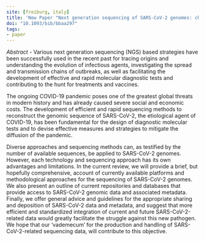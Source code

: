 ```yaml
---
site: [freiburg, italy]
title: 'New Paper "Next generation sequencing of SARS-CoV-2 genomes: challenges, applications and opportunities"'
doi: "10.1093/bib/bbaa297"
tags:
- paper
---
```


_Abstract_ - Various next generation sequencing (NGS) based strategies have been successfully used in the recent past for tracing origins and understanding the evolution of infectious agents, investigating the spread and transmission chains of outbreaks, as well as facilitating the development of effective and rapid molecular diagnostic tests and contributing to the hunt for treatments and vaccines. 

The ongoing COVID-19 pandemic poses one of the greatest global threats in modern history and has already caused severe social and economic costs. The development of efficient and rapid sequencing methods to reconstruct the genomic sequence of SARS-CoV-2, the etiological agent of COVID-19, has been fundamental for the design of diagnostic molecular tests and to devise effective measures and strategies to mitigate the diffusion of the pandemic.

Diverse approaches and sequencing methods can, as testified by the number of available sequences, be applied to SARS-CoV-2 genomes. However, each technology and sequencing approach has its own advantages and limitations. In the current review, we will provide a brief, but hopefully comprehensive, account of currently available platforms and methodological approaches for the sequencing of SARS-CoV-2 genomes. We also present an outline of current repositories and databases that provide access to SARS-CoV-2 genomic data and associated metadata. Finally, we offer general advice and guidelines for the appropriate sharing and deposition of SARS-CoV-2 data and metadata, and suggest that more efficient and standardized integration of current and future SARS-CoV-2-related data would greatly facilitate the struggle against this new pathogen. We hope that our ‘vademecum’ for the production and handling of SARS-CoV-2-related sequencing data, will contribute to this objective.
